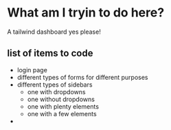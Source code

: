 # What am I tryin to do here?
A tailwind dashboard yes please!

## list of items to code
- login page
- different types of forms for different purposes
- different types of sidebars
   - one with dropdowns
   - one without dropdowns
   - one with plenty elements
   - one with a few elements
- 
